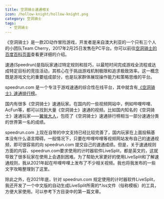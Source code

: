 ```yaml
---
title: 空洞骑士速通相关
icon: /hollow-knight/hollow-knight.png
category: 空洞骑士
tags:
  - 空洞骑士
---
```


<!-- more -->

《空洞骑士》是一款2D动作冒险游戏，开发者是来自澳大利亚的一个只有三个人的小团队Team Cherry，2017年2月25日发售在PC平台。你可以前往[空洞骑士的百度百科页面](https://baike.baidu.com/item/%E7%A9%BA%E6%B4%9E%E9%AA%91%E5%A3%AB)查看更详细的介绍。

速通(Speedrun)是指玩家通过特定规则和技巧，以最短时间完成游戏全流程或达成特定目标的竞技活动，其核心在于挑战游戏机制极限和追求极致效率。这一概念既是游戏文化的重要组成部分，也是玩家群体展现操作能力和策略思维的平台。

speedrun.com 是一个专注于游戏速通的综合性在线平台，其中就含有[《空洞骑士》速通排行榜](https://www.speedrun.com/zh-CN/hollowknight)。

国内有很多《空洞骑士》速通玩家。在国内的一些视频网站中，例如哔哩哔哩、AcFun等，都可以找到大量《空洞骑士》速通的视频。比如国内知名的《空洞骑士》速通玩家——[翼侯大人](https://space.bilibili.com/2978046)，包揽了《空洞骑士》速通排行榜相当一部分速通分类的世界第一名的成绩。

speedrun.com 上现在自带的中文支持已经比较完善了，国内玩家在上面投稿基本没有什么语言障碍。一般情况下，只要在哔哩哔哩等视频网站发布自己的速通视频，即可很容易的向 speedrun.com 提交自己的速通成绩。但是，关于速通规则方面的内容、speedrun.com要求使用的计时器软件LiveSplit，都是英文的，这就导致了很多玩家在使用上会遇到困难。为了帮助大家更好的使用LiveSplit和了解速通规则，我从2021年起在哔哩哔哩上发布了不少相关视频。我也将我发布的一些文字攻略整理到了这里。

除此之外，在2021年底，针对 speedrun.com 规定使用的计时器软件LiveSplit，我还开发了一个中文版的自动生成LiveSplit所需的*.lss文件（俗称模板）的工具，方便大家使用。可以参考下方目录中的第一篇文章。

<Catalog></Catalog>